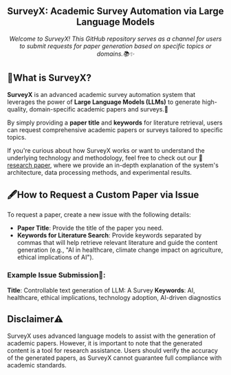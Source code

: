 <h2 align="center">SurveyX: Academic Survey Automation via Large Language Models</h2>

<p align="center">
  <i>
Welcome to SurveyX! This GitHub repository serves as a channel for users to submit requests for paper generation based on specific topics or domains.📚✨
  </i>
<p>

## 🤔What is SurveyX?

**SurveyX** is an advanced academic survey automation system that leverages the power of **Large Language Models (LLMs)** to generate high-quality, domain-specific academic papers and surveys.🚀

By simply providing a **paper title** and **keywords** for literature retrieval, users can request comprehensive academic papers or surveys tailored to specific topics.

If you're curious about how SurveyX works or want to understand the underlying technology and methodology, feel free to check out our 📑[research paper](http://www.surveyx.cn), where we provide an in-depth explanation of the system's architecture, data processing methods, and experimental results.

## 🖋️How to Request a Custom Paper via Issue

To request a paper, create a new issue with the following details:

- **Paper Title**: Provide the title of the paper you need.
- **Keywords for Literature Search**: Provide keywords separated by commas that will help retrieve relevant literature and guide the content generation (e.g., "AI in healthcare, climate change impact on agriculture, ethical implications of AI").

### Example Issue Submission💬:

**Title**: Controllable text generation of LLM: A Survey
 **Keywords**: AI, healthcare, ethical implications, technology adoption, AI-driven diagnostics

## Disclaimer⚠️

SurveyX uses advanced language models to assist with the generation of academic papers. However, it is important to note that the generated content is a tool for research assistance. Users should verify the accuracy of the generated papers, as SurveyX cannot guarantee full compliance with academic standards.

